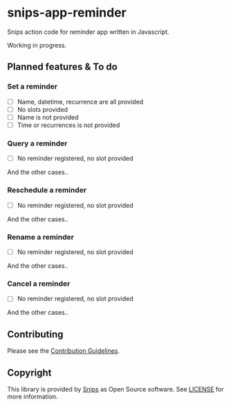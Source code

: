 # snips-app-reminder

Snips action code for reminder app written in Javascript.

Working in progress.

## Planned features & To do

### Set a reminder

- [ ] Name, datetime, recurrence are all provided
- [ ] No slots provided
- [ ] Name is not provided
- [ ] Time or recurrences is not provided

### Query a reminder

- [ ] No reminder registered, no slot provided

And the other cases..

### Reschedule a reminder

- [ ] No reminder registered, no slot provided

And the other cases..

### Rename a reminder

- [ ] No reminder registered, no slot provided

And the other cases..

### Cancel a reminder

- [ ] No reminder registered, no slot provided

And the other cases..

## Contributing

Please see the [Contribution Guidelines](https://github.com/snipsco/snips-app-reminder/blob/master/CONTRIBUTING.md).

## Copyright

This library is provided by [Snips](https://www.snips.ai) as Open Source software. See [LICENSE](https://github.com/snipsco/snips-app-reminder/blob/master/LICENSE) for more information.